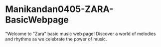 # Manikandan0405-ZARA-BasicWebpage
"Welcome to "Zara" basic music web page! Discover a world of melodies and rhythms as we celebrate the power of music.
